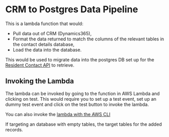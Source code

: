 # CRM to Postgres Data Pipeline

This is a lambda function that would:

- Pull data out of CRM (Dynamics365),
- Format the data returned to match the columns of the relevant tables in the contact details database,
- Load the data into the database.

This would be used to migrate data into the postgres DB set up for the [Resident Contact API](https://github.com/LBHackney-IT/resident-contact-api) to retrieve.

## Invoking the Lambda

The lambda can be invoked by going to the function in AWS Lambda and clicking on test.
This would require you to set up a test event, set up an dummy test event and click on the test button to invoke the lambda.

You can also invoke the [lambda with the AWS CLI](https://aws.amazon.com/blogs/architecture/understanding-the-different-ways-to-invoke-lambda-functions/)

If targeting an database with empty tables, the target tables for the added records.
